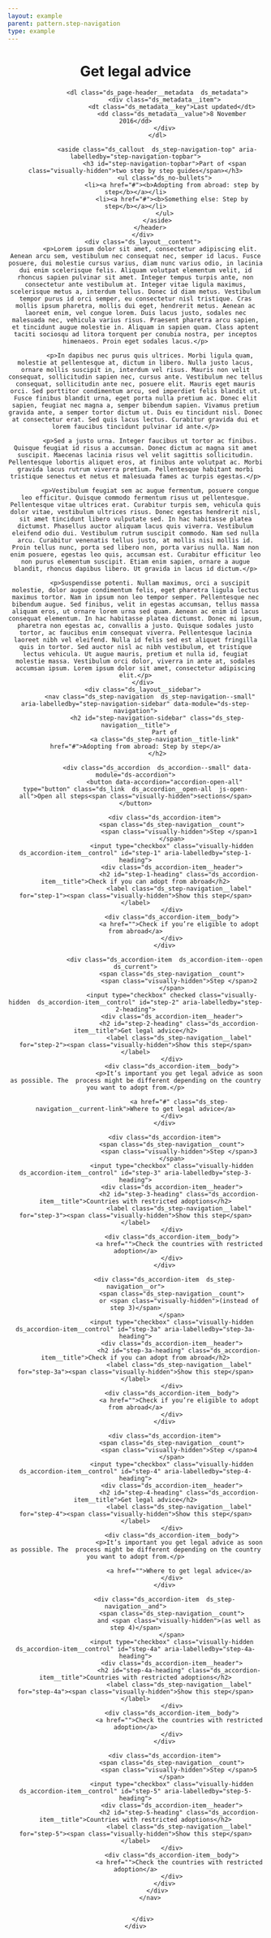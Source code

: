 ```yaml
---
layout: example
parent: pattern.step-navigation
type: example
---
```

<style>
.ds_step-navigation .ds_accordion.js-initialised .ds_accordion-item__body {
    padding-right: 16px;
}
</style>
<div class="ds_wrapper">
    <div class="ds_layout  ds_layout--article">
        <div class="ds_layout__header">
            <header class="ds_page-header">
                <h1 class="ds_page-header__title">Get legal advice</h1>

                <dl class="ds_page-header__metadata  ds_metadata">
                    <div class="ds_metadata__item">
                        <dt class="ds_metadata__key">Last updated</dt>
                        <dd class="ds_metadata__value">8 November 2016</dd>
                    </div>
                </dl>

                <aside class="ds_callout  ds_step-navigation-top" aria-labelledby="step-navigation-topbar">
                    <h3 id="step-navigation-topbar">Part of <span class="visually-hidden">two step by step guides</span></h3>
                    <ul class="ds_no-bullets">
                        <li><a href="#"><b>Adopting from abroad: step by step</b></a></li>
                        <li><a href="#"><b>Something else: Step by step</b></a></li>
                    </ul>
                </aside>
            </header>
        </div>
        <div class="ds_layout__content">
            <p>Lorem ipsum dolor sit amet, consectetur adipiscing elit. Aenean arcu sem, vestibulum nec consequat nec, semper id lacus. Fusce posuere, dui molestie cursus varius, diam nunc varius odio, in lacinia dui enim scelerisque felis. Aliquam volutpat elementum velit, id rhoncus sapien pulvinar sit amet. Integer tempus turpis ante, non consectetur ante vestibulum at. Integer vitae ligula maximus, scelerisque metus a, interdum tellus. Donec id diam metus. Vestibulum tempor purus id orci semper, eu consectetur nisl tristique. Cras mollis ipsum pharetra, mollis dui eget, hendrerit metus. Aenean ac laoreet enim, vel congue lorem. Duis lacus justo, sodales nec malesuada nec, vehicula varius risus. Praesent pharetra arcu sapien, et tincidunt augue molestie in. Aliquam in sapien quam. Class aptent taciti sociosqu ad litora torquent per conubia nostra, per inceptos himenaeos. Proin eget sodales lacus.</p>

            <p>In dapibus nec purus quis ultrices. Morbi ligula quam, molestie at pellentesque at, dictum in libero. Nulla justo lacus, ornare mollis suscipit in, interdum vel risus. Mauris non velit consequat, sollicitudin sapien nec, cursus ante. Vestibulum nec tellus consequat, sollicitudin ante nec, posuere elit. Mauris eget mauris orci. Sed porttitor condimentum arcu, sed imperdiet felis blandit ut. Fusce finibus blandit urna, eget porta nulla pretium ac. Donec elit sapien, feugiat nec magna a, semper bibendum sapien. Vivamus pretium gravida ante, a semper tortor dictum ut. Duis eu tincidunt nisl. Donec at consectetur erat. Sed quis lacus lectus. Curabitur gravida dui et lorem faucibus tincidunt pulvinar id ante.</p>

            <p>Sed a justo urna. Integer faucibus ut tortor ac finibus. Quisque feugiat id risus a accumsan. Donec dictum ac magna sit amet suscipit. Maecenas lacinia risus vel velit sagittis sollicitudin. Pellentesque lobortis aliquet eros, at finibus ante volutpat ac. Morbi gravida lacus rutrum viverra pretium. Pellentesque habitant morbi tristique senectus et netus et malesuada fames ac turpis egestas.</p>

            <p>Vestibulum feugiat sem ac augue fermentum, posuere congue leo efficitur. Quisque commodo fermentum risus ut pellentesque. Pellentesque vitae ultrices erat. Curabitur turpis sem, vehicula quis dolor vitae, vestibulum ultrices risus. Donec egestas hendrerit nisl, sit amet tincidunt libero vulputate sed. In hac habitasse platea dictumst. Phasellus auctor aliquam lacus quis viverra. Vestibulum eleifend odio dui. Vestibulum rutrum suscipit commodo. Nam sed nulla arcu. Curabitur venenatis tellus justo, at mollis nisi mollis id. Proin tellus nunc, porta sed libero non, porta varius nulla. Nam non enim posuere, egestas leo quis, accumsan est. Curabitur efficitur leo non purus elementum suscipit. Etiam enim sapien, ornare a augue blandit, rhoncus dapibus libero. Ut gravida in lacus id dictum.</p>

            <p>Suspendisse potenti. Nullam maximus, orci a suscipit molestie, dolor augue condimentum felis, eget pharetra ligula lectus maximus tortor. Nam in ipsum non leo tempor semper. Pellentesque nec bibendum augue. Sed finibus, velit in egestas accumsan, tellus massa aliquam eros, ut ornare lorem urna sed quam. Aenean ac enim id lacus consequat elementum. In hac habitasse platea dictumst. Donec mi ipsum, pharetra non egestas ac, convallis a justo. Quisque sodales justo tortor, ac faucibus enim consequat viverra. Pellentesque lacinia laoreet nibh vel eleifend. Nulla id felis sed est aliquet fringilla quis in tortor. Sed auctor nisl ac nibh vestibulum, et tristique lectus vehicula. Ut augue mauris, pretium et nulla id, feugiat molestie massa. Vestibulum orci dolor, viverra in ante at, sodales accumsan ipsum. Lorem ipsum dolor sit amet, consectetur adipiscing elit.</p>
        </div>
        <div class="ds_layout__sidebar">
            <nav class="ds_step-navigation  ds_step-navigation--small" aria-labelledby="step-navigation-sidebar" data-module="ds-step-navigation">
                <h2 id="step-navigation-sidebar" class="ds_step-navigation__title">
                    Part of
                    <a class="ds_step-navigation__title-link" href="#">Adopting from abroad: Step by step</a>
                </h2>
                
                <div class="ds_accordion  ds_accordion--small" data-module="ds-accordion">
                    <button data-accordion="accordion-open-all" type="button" class="ds_link  ds_accordion__open-all  js-open-all">Open all steps<span class="visually-hidden">sections</span></button>

                    <div class="ds_accordion-item">
                        <span class="ds_step-navigation__count">
                            <span class="visually-hidden">Step </span>1
                        </span>
                        <input type="checkbox" class="visually-hidden  ds_accordion-item__control" id="step-1" aria-labelledby="step-1-heading">
                        <div class="ds_accordion-item__header">
                            <h2 id="step-1-heading" class="ds_accordion-item__title">Check if you can adopt from abroad</h2>
                            <label class="ds_step-navigation__label" for="step-1"><span class="visually-hidden">Show this step</span></label>
                        </div>
                        <div class="ds_accordion-item__body">
                            <a href="">Check if you’re eligible to adopt from abroad</a>
                        </div>
                    </div>

                    <div class="ds_accordion-item  ds_accordion-item--open  ds_current">
                        <span class="ds_step-navigation__count">
                            <span class="visually-hidden">Step </span>2
                        </span>
                        <input type="checkbox" checked class="visually-hidden  ds_accordion-item__control" id="step-2" aria-labelledby="step-2-heading">
                        <div class="ds_accordion-item__header">
                            <h2 id="step-2-heading" class="ds_accordion-item__title">Get legal advice</h2>
                            <label class="ds_step-navigation__label" for="step-2"><span class="visually-hidden">Show this step</span></label>
                        </div>
                        <div class="ds_accordion-item__body">
                            <p>It’s important you get legal advice as soon as possible. The  process might be different depending on the country you want to adopt from.</p>

                            <a href="#" class="ds_step-navigation__current-link">Where to get legal advice</a>
                        </div>
                    </div>

                    <div class="ds_accordion-item">
                        <span class="ds_step-navigation__count">
                            <span class="visually-hidden">Step </span>3
                        </span>
                        <input type="checkbox" class="visually-hidden  ds_accordion-item__control" id="step-3" aria-labelledby="step-3-heading">
                        <div class="ds_accordion-item__header">
                            <h2 id="step-3-heading" class="ds_accordion-item__title">Countries with restricted adoptions</h2>
                            <label class="ds_step-navigation__label" for="step-3"><span class="visually-hidden">Show this step</span></label>
                        </div>
                        <div class="ds_accordion-item__body">
                            <a href="">Check the countries with restricted adoption</a>
                        </div>
                    </div>

                    <div class="ds_accordion-item  ds_step-navigation__or">
                        <span class="ds_step-navigation__count">
                            or <span class="visually-hidden">(instead of step 3)</span>
                        </span>
                        <input type="checkbox" class="visually-hidden  ds_accordion-item__control" id="step-3a" aria-labelledby="step-3a-heading">
                        <div class="ds_accordion-item__header">
                            <h2 id="step-3a-heading" class="ds_accordion-item__title">Check if you can adopt from abroad</h2>
                            <label class="ds_step-navigation__label" for="step-3a"><span class="visually-hidden">Show this step</span></label>
                        </div>
                        <div class="ds_accordion-item__body">
                            <a href="">Check if you’re eligible to adopt from abroad</a>
                        </div>
                    </div>

                    <div class="ds_accordion-item">
                        <span class="ds_step-navigation__count">
                            <span class="visually-hidden">Step </span>4
                        </span>
                        <input type="checkbox" class="visually-hidden  ds_accordion-item__control" id="step-4" aria-labelledby="step-4-heading">
                        <div class="ds_accordion-item__header">
                            <h2 id="step-4-heading" class="ds_accordion-item__title">Get legal advice</h2>
                            <label class="ds_step-navigation__label" for="step-4"><span class="visually-hidden">Show this step</span></label>
                        </div>
                        <div class="ds_accordion-item__body">
                            <p>It’s important you get legal advice as soon as possible. The  process might be different depending on the country you want to adopt from.</p>

                            <a href="">Where to get legal advice</a>
                        </div>
                    </div>

                    <div class="ds_accordion-item  ds_step-navigation__and">
                        <span class="ds_step-navigation__count">
                            and <span class="visually-hidden">(as well as step 4)</span>
                        </span>
                        <input type="checkbox" class="visually-hidden  ds_accordion-item__control" id="step-4a" aria-labelledby="step-4a-heading">
                        <div class="ds_accordion-item__header">
                            <h2 id="step-4a-heading" class="ds_accordion-item__title">Countries with restricted adoptions</h2>
                            <label class="ds_step-navigation__label" for="step-4a"><span class="visually-hidden">Show this step</span></label>
                        </div>
                        <div class="ds_accordion-item__body">
                            <a href="">Check the countries with restricted adoption</a>
                        </div>
                    </div>

                    <div class="ds_accordion-item">
                        <span class="ds_step-navigation__count">
                            <span class="visually-hidden">Step </span>5
                        </span>
                        <input type="checkbox" class="visually-hidden  ds_accordion-item__control" id="step-5" aria-labelledby="step-5-heading">
                        <div class="ds_accordion-item__header">
                            <h2 id="step-5-heading" class="ds_accordion-item__title">Countries with restricted adoptions</h2>
                            <label class="ds_step-navigation__label" for="step-5"><span class="visually-hidden">Show this step</span></label>
                        </div>
                        <div class="ds_accordion-item__body">
                            <a href="">Check the countries with restricted adoption</a>
                        </div>
                    </div>
                </div>
            </nav>

        
        </div>
    </div>
</div>
